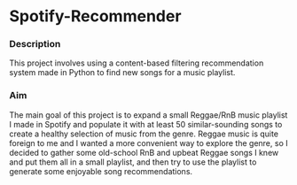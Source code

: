 # Spotify-Recommender

### Description
This project involves using a content-based filtering recommendation system made in Python to find new songs for a music playlist.

### Aim
The main goal of this project is to expand a small Reggae/RnB music playlist I made in Spotify and populate it with at least 50 similar-sounding songs to create a healthy selection of music from the genre. Reggae music is quite foreign to me and I wanted a more convenient way to explore the genre, so I decided to gather some old-school RnB and upbeat Reggae songs I knew and put them all in a small playlist, and then try to use the playlist to generate some enjoyable song recommendations.
